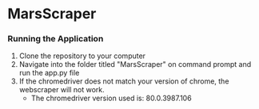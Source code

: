 # MarsScraper

### Running the Application

1. Clone the repository to your computer
2. Navigate into the folder titled "MarsScraper" on command prompt and run the app.py file
3. If the chromedriver does not match your version of chrome, the webscraper will not work.
    - The chromedriver version used is:  80.0.3987.106
    
